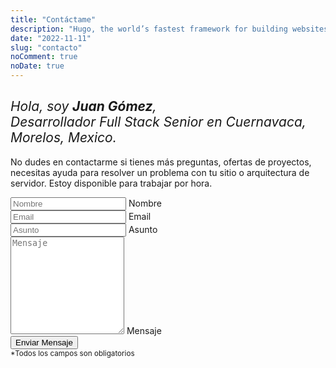 ```yaml
---
title: "Contáctame"
description: "Hugo, the world’s fastest framework for building websites"
date: "2022-11-11"
slug: "contacto"
noComment: true
noDate: true
---
```


<div class="contact-page">
  <div class="row">
    <div class="col">
      <h2 style="font-style: italic; font-weight: normal;">Hola, soy <span style="font-weight: bold;">Juan Gómez</span>,<br>
        Desarrollador Full Stack Senior en Cuernavaca, Morelos, Mexico.</h2>
      <p>No dudes en contactarme si tienes más preguntas, ofertas de proyectos,
        necesitas ayuda para resolver un problema con tu sitio o arquitectura
        de servidor. Estoy disponible para trabajar por hora.</p>
    </div>
    <div class="col">
      <div class="form-container">
        <form
          id="contact-form"
          method="post"
          class="responsive-form"
        >
          <div class="field-container">
            <input type="text" id="name" name="name" placeholder="Nombre" required>
            <label for="name">Nombre</label>
          </div>
          <div class="field-container">
            <input type="email" id="email" name="email" placeholder="Email" required>
            <label for="email">Email</label>
          </div>
          <div class="field-container">
            <input type="text" id="subject" name="subject" placeholder="Asunto" required>
            <label for="subject">Asunto</label>
          </div>
          <div class="field-container">
            <textarea id="message" name="message" rows="10" placeholder="Mensaje" required></textarea>
            <label for="message">Mensaje</label>
          </div>
          <div class="g-recaptcha" data-sitekey="6LfH2-oiAAAAAO8yeRMVEugLESUVWaUe8qUtTNCn"
          aria-label="Por favor, complete el reCAPTCHA para verificar que no eres un robot."></div>
          <button type="submit">Enviar Mensaje</button>
          <br>
          <small>*Todos los campos son obligatorios</small>
        </form>
      </div>
    </div>
  </div>
</div>

<link href="https://cdn.jsdelivr.net/npm/@sweetalert2/theme-dark@4/dark.css" rel="stylesheet">
<script src="https://cdn.jsdelivr.net/npm/sweetalert2@11/dist/sweetalert2.min.js"></script>

<script>
  // Load reCAPTCHA API script
  var reCaptchaScript = document.createElement('script');
  reCaptchaScript.src = 'https://www.google.com/recaptcha/api.js';
  document.head.appendChild(reCaptchaScript);

  // Add event listener to contact form
  var form = document.getElementById('contact-form');
  form.addEventListener('submit', function(event) {
    event.preventDefault();

    // Get form data
    var name = document.getElementById('name').value;
    var email = document.getElementById('email').value;
    var subject = 'New message from JUANING.dev';
    var message = document.getElementById('message').value;
    var recaptchaResponse = grecaptcha.getResponse();

    // Verify reCAPTCHA response
    var response = grecaptcha.getResponse();
    if (!response) {
      Swal.fire({
        icon: 'error',
        title: 'Oh no...',
        text: 'Por favor completa la verificación reCAPTCHA.'
      });

      return;
    }

    // Send form data to Mailgun API
    var xhr = new XMLHttpRequest();
    xhr.open('POST', 'https://formsubmit.co/ajax/contact@juaning.dev');
    xhr.setRequestHeader('Content-Type', 'application/json');
    xhr.setRequestHeader('Accept', 'application/json');
    xhr.onreadystatechange = function() {
      if (xhr.readyState === XMLHttpRequest.DONE) {
        if (xhr.status === 200) {

          Swal.fire({
            icon: 'success',
            title: '¡Gracias por contactarme!',
            text: 'Agradezco tu interés y personalmente te responderé tan pronto como sea posible.'
          });

          // Clear form fields
          document.getElementById('contact-form').reset();
          grecaptcha.reset();
        } else {
          Swal.fire({
            icon: 'error',
            title: 'Oh no...',
            text: 'Lo siento, parece que algo salió mal con el envío. Te sugiero que lo intente de nuevo más tarde.'
          });
        }
      }
    };

    // Prepare form data as JSON
    var formData = {
      'name': name,
      'email': email,
      'subject': subject,
      'message': message
    };

    // Convert form data to JSON string
    var jsonData = JSON.stringify(formData);

    // Send form data to Firebase Function endpoint
    xhr.send(jsonData);
  });

  // Make reCaptcha compliance 508 valid.
  function addAriaLabelToRecaptcha() {
    const recaptchaContainer = document.getElementById('g-recaptcha-response');

    if (recaptchaContainer) {
      recaptchaContainer.setAttribute('aria-label', 'Esta es una respuesta de reCAPTCHA');
    }
  }

  // Create a new observer and specify what to observe
  const observer = new MutationObserver(addAriaLabelToRecaptcha);

  // Configure the observer to watch for changes in the target node's child list
  const config = { childList: true };

  // Start observing the target node for configured mutations
  observer.observe(document.body, config);
</script>
